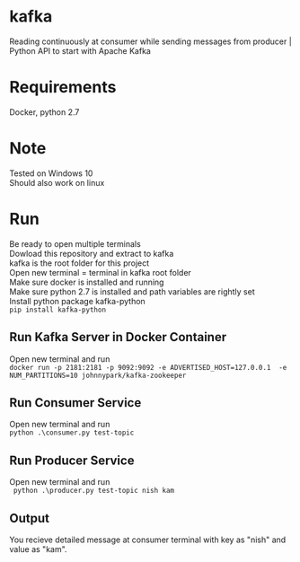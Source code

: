 # kafka
Reading continuously at consumer while sending messages from producer | Python API to start with Apache Kafka

# Requirements

Docker, python 2.7

# Note
Tested on Windows 10 \
Should also work on linux

# Run
Be ready to open multiple terminals \
Dowload this repository and extract to kafka \
kafka is the root folder for this project \
Open new terminal = terminal in kafka root folder \
Make sure docker is installed and running \
Make sure python 2.7 is installed and path variables are rightly set \
Install python package kafka-python \
``` pip install kafka-python ```
## Run Kafka Server in Docker Container

Open new terminal and run \
``` docker run -p 2181:2181 -p 9092:9092 -e ADVERTISED_HOST=127.0.0.1  -e NUM_PARTITIONS=10 johnnypark/kafka-zookeeper ``` 

## Run Consumer Service

Open new terminal and run \
``` python .\consumer.py test-topic ``` 

## Run Producer Service

Open new terminal and run \
``` python .\producer.py test-topic nish kam```

## Output
You recieve detailed message at consumer terminal with key as "nish" and value as "kam". 
